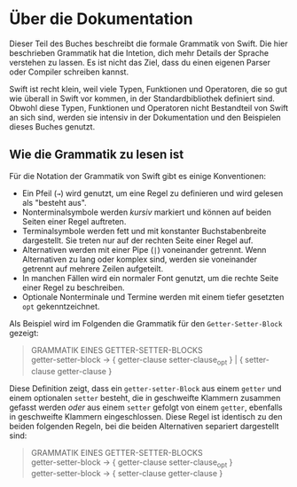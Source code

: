 # Über die Dokumentation

Dieser Teil des Buches beschreibt die formale Grammatik von Swift. Die hier beschrieben Grammatik hat die Intetion, dich mehr Details der Sprache verstehen zu lassen. Es ist nicht das Ziel, dass du einen eigenen Parser oder Compiler schreiben kannst.  

Swift ist recht klein, weil viele Typen, Funktionen und Operatoren, die so gut wie überall in Swift vor kommen, in der Standardbibliothek definiert sind. Obwohl diese Typen, Funktionen und Operatoren nicht Bestandteil von Swift an sich sind, werden sie intensiv in der Dokumentation und den Beispielen dieses Buches genutzt.  

## Wie die Grammatik zu lesen ist

Für die Notation der Grammatik von Swift gibt es einige Konventionen:
- Ein Pfeil (```→```) wird genutzt, um eine Regel zu definieren und wird gelesen als "besteht aus".
- Nonterminalsymbole werden *kursiv* markiert und können auf beiden Seiten einer Regel auftreten.
- Terminalsymbole werden fett und mit konstanter Buchstabenbreite dargestellt. Sie treten nur auf der rechten Seite einer Regel auf.
- Alternativen werden mit einer Pipe (```|```) voneinander getrennt. Wenn Alternativen zu lang oder komplex sind, werden sie voneinander getrennt auf mehrere Zeilen aufgeteilt.
- In manchen Fällen wird ein normaler Font genutzt, um die rechte Seite einer Regel zu beschreiben.
- Optionale Nonterminale und Termine werden mit einem tiefer gesetzten ```opt``` gekenntzeichnet.

Als Beispiel wird im Folgenden die Grammatik für den ```Getter-Setter-Block``` gezeigt:

> GRAMMATIK EINES GETTER-SETTER-BLOCKS  
> getter-setter-block → { getter-clause setter-clause<sub>opt</sub> } | { setter-clause getter-clause }

Diese Definition zeigt, dass ein ```getter-setter-Block``` aus einem ```getter``` und einem optionalen ```setter``` besteht, die in geschweifte Klammern zusammen gefasst werden *oder* aus einem ```setter``` gefolgt von einem ```getter```, ebenfalls in geschweifte Klammern eingeschlossen. Diese Regel ist identisch zu den beiden folgenden Regeln, bei die beiden Alternativen separiert dargestellt sind:  

> GRAMMATIK EINES GETTER-SETTER-BLOCKS  
> getter-setter-block → { getter-clause setter-clause<sub>opt</sub> }  
> getter-setter-block → { setter-clause getter-clause }  
